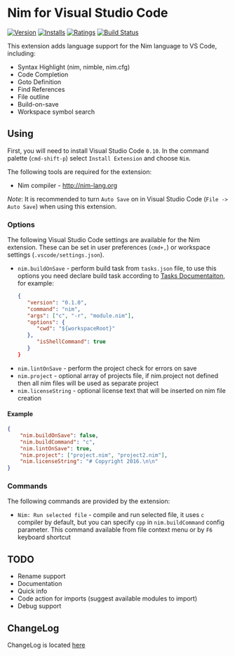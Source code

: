 # Nim for Visual Studio Code

[![Version](http://vsmarketplacebadge.apphb.com/version/kosz78.nim.svg)](https://marketplace.visualstudio.com/items?itemName=kosz78.nim)
[![Installs](http://vsmarketplacebadge.apphb.com/installs/kosz78.nim.svg)](https://marketplace.visualstudio.com/items?itemName=kosz78.nim)
[![Ratings](https://vsmarketplacebadge.apphb.com/rating/kosz78.nim.svg)](https://vsmarketplacebadge.apphb.com/rating/kosz78.nim.svg)
[![Build Status](https://travis-ci.org/pragmagic/vscode-nim.svg?branch=master)](https://travis-ci.org/pragmagic/vscode-nim)

This extension adds language support for the Nim language to VS Code, including:

- Syntax Highlight (nim, nimble, nim.cfg)
- Code Completion
- Goto Definition
- Find References
- File outline
- Build-on-save
- Workspace symbol search

## Using

First, you will need to install Visual Studio Code `0.10`. 
In the command palette (`cmd-shift-p`) select `Install Extension` and choose `Nim`.  

The following tools are required for the extension:
* Nim compiler - http://nim-lang.org

_Note_: It is recommended to turn `Auto Save` on in Visual Studio Code (`File -> Auto Save`) when using this extension.  

### Options

The following Visual Studio Code settings are available for the Nim extension.  These can be set in user preferences (`cmd+,`) or workspace settings (`.vscode/settings.json`).
* `nim.buildOnSave` - perform build task from `tasks.json` file, to use this options you need declare build task according to [Tasks Documentaiton](https://code.visualstudio.com/docs/editor/taskshttps://code.visualstudio.com/docs/editor/tasks), for example:
	```json
	{
  	   "version": "0.1.0",
  	   "command": "nim",
	   "args": ["c", "-r", "module.nim"],
	   "options": {
	      "cwd": "${workspaceRoot}"
  	   },
	      "isShellCommand": true
  	   }
	}
	``` 
* `nim.lintOnSave` - perform the project check for errors on save
* `nim.project` - optional array of projects file, if nim.project not defined then all nim files will be used as separate project
* `nim.licenseString` - optional license text that will be inserted on nim file creation 


#### Example

```json
{
	"nim.buildOnSave": false,
	"nim.buildCommand": "c",
	"nim.lintOnSave": true,
	"nim.project": ["project.nim", "project2.nim"],
	"nim.licenseString": "# Copyright 2016.\n\n"
}
```

### Commands
The following commands are provided by the extension:

* `Nim: Run selected file` - compile and run selected file, it uses `c` compiler by default, but you can specify `cpp` in `nim.buildCommand` config parameter. This command available from file context menu or by `F6` keyboard shortcut

## TODO

* Rename support
* Documentation
* Quick info
* Code action for imports (suggest available modules to import)
* Debug support 

## ChangeLog

ChangeLog is located [here](https://github.com/pragmagic/vscode-nim/blob/master/CHANGELOG.md)

